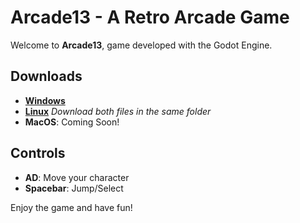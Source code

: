 # Arcade13 - A Retro Arcade Game

Welcome to **Arcade13**, game developed with the Godot Engine.


## Downloads

- **[Windows](https://github.com/Unchanted/Arcade13-Godot/tree/main/Exports/Windows%20Export)**
- **[Linux](https://github.com/Unchanted/Arcade13-Godot/tree/main/Exports/Linux%20Export)** _Download both files in the same folder_
- **MacOS**: Coming Soon!


## Controls

- **AD**: Move your character
- **Spacebar**: Jump/Select


Enjoy the game and have fun!
